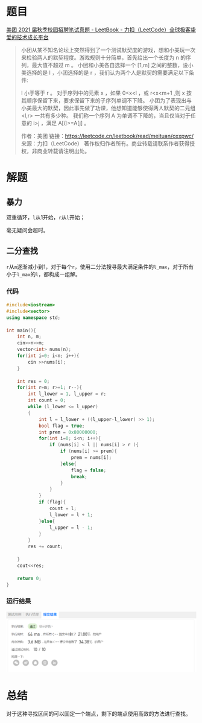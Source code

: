 # 题目

[美团 2021 届秋季校园招聘笔试真题 - LeetBook - 力扣（LeetCode）全球极客挚爱的技术成长平台](https://leetcode.cn/leetbook/read/meituan/oxxpwc/)

> 小团从某不知名论坛上突然得到了一个测试默契度的游戏，想和小美玩一次来检验两人的默契程度。游戏规则十分简单，首先给出一个长度为 n 的序列，最大值不超过 m 。
> 小团和小美各自选择一个 [1,m] 之间的整数，设小美选择的是 l ，小团选择的是 r ，我们认为两个人是默契的需要满足以下条件:
>
> l 小于等于 r 。
> 对于序列中的元素 x ，如果 0<x<l ，或 r<x<m+1 ,则 x 按其顺序保留下来，要求保留下来的子序列单调不下降。
> 小团为了表现出与小美最大的默契，因此事先做了功课，他想知道能够使得两人默契的二元组 <l,r> 一共有多少种。
> 我们称一个序列 A 为单调不下降的，当且仅当对于任意的 i>j ，满足 A[i]>=A[j] 。
>
> 作者：美团
> 链接：https://leetcode.cn/leetbook/read/meituan/oxxpwc/
> 来源：力扣（LeetCode）
> 著作权归作者所有。商业转载请联系作者获得授权，非商业转载请注明出处。

# 解题

## 暴力

双重循环，`l`从1开始，`r`从`l`开始；

毫无疑问会超时。

## 二分查找

`r`从`m`逐渐减小到1，对于每个`r`，使用二分法搜寻最大满足条件的`l_max`，对于所有小于`l_max`的`l`，都构成一组解。

### 代码

```c++
#include<iostream>
#include<vector>
using namespace std;

int main(){
    int n, m;
    cin>>n>>m;
    vector<int> nums(n);
    for(int i=0; i<n; i++){
        cin >>nums[i];
    }

    int res = 0;
    for(int r=m; r>=1; r--){
        int l_lower = 1, l_upper = r;
        int count = 0;
        while (l_lower <= l_upper)
        {
            int l = l_lower + ((l_upper-l_lower) >> 1);
            bool flag = true;
            int prem = 0x80000000;
            for(int i=0; i<n; i++){
                if (nums[i] < l || nums[i] > r ){
                    if (nums[i] >= prem){
                        prem = nums[i];
                    }else{
                        flag = false;
                        break;
                    }
                }
            }
            if (flag){
                count = l;
                l_lower = l + 1;
            }else{
                l_upper = l - 1;
            }
        }
        res += count;
        
    }
    cout<<res;

    return 0;
}
```

### 运行结果

![image-20220915160715058](assets/image-20220915160715058.png)

# 总结

对于这种寻找区间的可以固定一个端点，剩下的端点使用高效的方法进行查找。